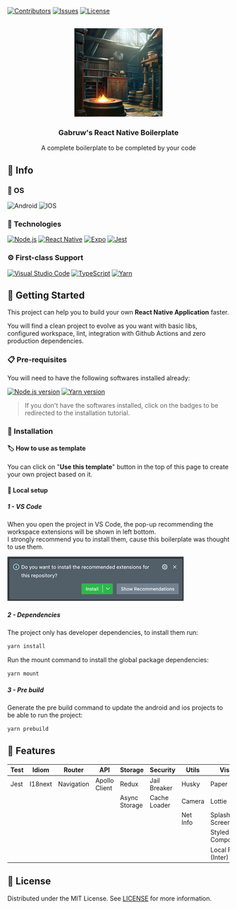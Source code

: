 [![Contributors][contributors-shield]][contributors-url]
[![Issues][issues-shield]][issues-url]
[![License][license-shield]][license-url]

<br />

<div align="center">
  <a href="https://github.com/gabruw/react-native-boilerplate">
    <img src="./.github/assets/logo.png" alt="Logo" width="200" height="200">
  </a>

  <h3 align="center">Gabruw's React Native Boilerplate</h3>

  <p align="center">
    A complete boilerplate to be completed by your code
  </p>
</div>

## 💾 Info

### 🧰 OS

![Android][android]
![IOS][ios]

### 🤖 Technologies

[![Node.js][node.js]][node-url]
[![React Native][react-native]][react-native-url]
[![Expo][expo]][expo-url]
[![Jest][jest]][jest-url]

### ⚙ First-class Support

[![Visual Studio Code][vscode]][vscode-url]
[![TypeScript][typescript]][typescript-url]
[![Yarn][yarn]][yarn-url]

## 🔰 Getting Started

This project can help you to build your own **React Native Application** faster.

You will find a clean project to evolve as you want with basic libs, configured workspace, lint, integration with Github Actions and zero production dependencies.

### 📋 Pre-requisites

You will need to have the following softwares installed already:

[![Node.js version][node.js-version]][node.js-installation]
[![Yarn version][yarn-version]][yarn-installation]

> If you don't have the softwares installed, click on the badges to be redirected to the installation tutorial.

### 📌 Installation

#### 🏷 How to use as template

You can click on "**Use this template**" button in the top of this page to create your own project based on it.

#### 🔩 Local setup

##### 1 - VS Code

When you open the project in VS Code, the pop-up recommending the workspace extensions will be shown in left bottom.\
I strongly recommend you to install them, cause this boilerplate was thought to use them.

![Recommend Extensions Pop-up](./.github/assets/vscode/recommend-extensions-pop-up.png)

##### 2 - Dependencies

The project only has developer dependencies, to install them run:

```bash
yarn install
```

Run the mount command to install the global package dependencies:

```bash
yarn mount
```

##### 3 - Pre build

Generate the pre build command to update the android and ios projects to be able to run the project:

```bash
yarn prebuild
```

## 🔖 Features

| Test | Idiom   | Router     | API           | Storage       | Security     | Utils    | Visual              |
| ---- | ------- | ---------- | ------------- | ------------- | ------------ | -------- | ------------------- |
| Jest | I18next | Navigation | Apollo Client | Redux         | Jail Breaker | Husky    | Paper               |
|      |         |            |               | Async Storage | Cache Loader | Camera   | Lottie              |
|      |         |            |               |               |              | Net Info | Splash Screen       |
|      |         |            |               |               |              |          | Styled Components   |
|      |         |            |               |               |              |          | Local Fonts (Inter) |

## 📑 License

Distributed under the MIT License. See [LICENSE](https://github.com/gabruw/react-native-boilerplate/blob/main/LICENSE) for more information.

<!-- ASSETS -->

<!-- BADGE - Contributors -->

[contributors-shield]: https://img.shields.io/github/contributors/gabruw/react-native-boilerplate.svg?style=for-the-badge
[contributors-url]: https://github.com/gabruw/react-native-boilerplate/graphs/contributors

<!-- BADGE - Issues -->

[issues-shield]: https://img.shields.io/github/issues/gabruw/react-native-boilerplate.svg?style=for-the-badge
[issues-url]: https://github.com/gabruw/react-native-boilerplate/issues

<!-- BADGE - License -->

[license-shield]: https://img.shields.io/github/license/gabruw/react-native-boilerplate.svg?style=for-the-badge
[license-url]: https://github.com/gabruw/react-native-boilerplate/blob/main/LICENSE.md

<!-- BADGE - Node.js -->

[node.js]: https://img.shields.io/badge/Node.js-43853D?style=for-the-badge&logo=node.js&logoColor=white
[node-url]: https://nodejs.org/
[node.js-version]: https://shields.io/badge/node->=15.4.0-43853D?logo=node.js&style=for-the-badge&logoColor=white
[node.js-installation]: https://nodejs.dev/en/learn/how-to-install-nodejs

<!-- BADGE - Expo -->

[expo]: https://img.shields.io/badge/Expo-%23000000.svg?style=for-the-badge&logo=expo&logoColor=white
[expo-url]: https://expo.dev/

<!-- BADGE - React Native -->

[react-native]: https://img.shields.io/badge/React%20Native-%2320232a.svg?style=for-the-badge&logo=react&logoColor=%2361DAFB
[react-native-url]: https://reactnative.dev/

<!-- BADGE - Jest -->

[jest]: https://img.shields.io/badge/-jest-%23C21325?style=for-the-badge&logo=jest&logoColor=white
[jest-url]: https://jestjs.io/

<!-- BADGE - Yarn -->

[yarn]: https://img.shields.io/badge/Yarn-%232C8EBB.svg?style=for-the-badge&logo=yarn&logoColor=white
[yarn-url]: https://www.npmjs.com/
[yarn-version]: https://shields.io/badge/yarn->=1.13.0-%232C8EBB?logo=npm&style=for-the-badge&logoColor=white
[yarn-installation]: https://docs.npmjs.com/downloading-and-installing-node-js-and-npm

<!-- BADGE - VS Code -->

[vscode]: https://img.shields.io/badge/Visual%20Studio%20Code-0078d7.svg?style=for-the-badge&logo=visual-studio-code&logoColor=white
[vscode-url]: https://code.visualstudio.com/

<!-- BADGE - TypeScript -->

[typescript]: https://img.shields.io/badge/typescript-%23007ACC.svg?style=for-the-badge&logo=typescript&logoColor=white
[typescript-url]: https://www.typescriptlang.org/

<!-- BADGE - IOS -->

[ios]: https://img.shields.io/badge/iOS-000000?style=for-the-badge&logo=ios&logoColor=white

<!-- BADGE - Android -->

[android]: https://img.shields.io/badge/Android-71B755?style=for-the-badge&logo=android&logoColor=white
